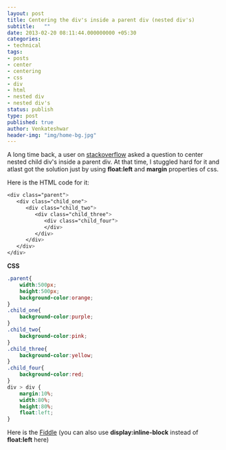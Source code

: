 ```yaml
---
layout: post
title: Centering the div's inside a parent div (nested div's)
subtitle:   ""
date: 2013-02-20 08:11:44.000000000 +05:30
categories:
- technical
tags:
- posts
- center
- centering
- css
- div
- html
- nested div
- nested div's
status: publish
type: post
published: true
author: Venkateshwar
header-img: "img/home-bg.jpg"
---
```

<p>A long time back, a user on <a href="http://stackoverflow.com/q/12636762/1577396">stackoverflow</a> asked a question to center nested child div's inside a parent div. At that time, I stuggled hard for it and atlast got the solution just by using <strong>float:left</strong> and <strong>margin</strong> properties of css.</p>
<p>Here is the HTML code for it:</p>

```css
<div class="parent">
   <div class="child_one">
      <div class="child_two">
         <div class="child_three">
            <div class="child_four">
            </div>
         </div>
      </div>
   </div>
</div>
```

<p><strong>CSS</strong></p>

```css
.parent{
    width:500px;
    height:500px;
    background-color:orange;
}
.child_one{
    background-color:purple;
}
.child_two{
    background-color:pink;
}
.child_three{
    background-color:yellow;
}
.child_four{
    background-color:red;
}
div > div {
    margin:10%;
    width:80%;
    height:80%;
    float:left;
}
```

<p>Here is the <a href="http://jsfiddle.net/FUqSP/10/">Fiddle</a> (you can also use <strong>display:inline-block</strong> instead of <strong>float:left</strong> here)</p>
